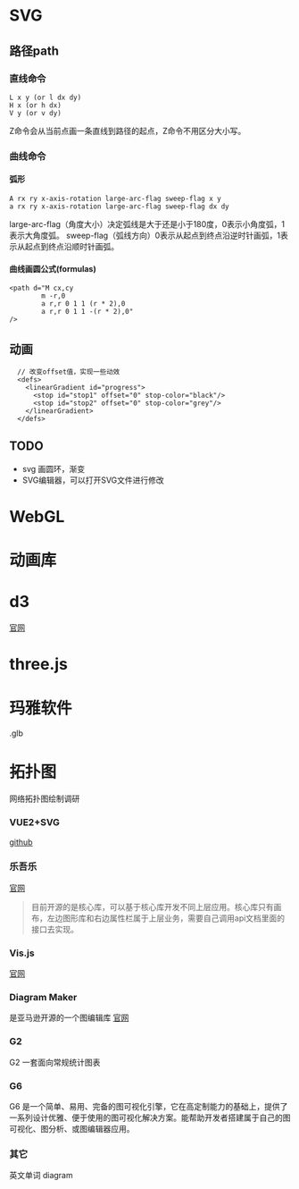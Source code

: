 

# SVG

## 路径path
### 直线命令
```
L x y (or l dx dy)
H x (or h dx)
V y (or v dy)
```
Z命令会从当前点画一条直线到路径的起点，Z命令不用区分大小写。
### 曲线命令
#### 弧形
```
A rx ry x-axis-rotation large-arc-flag sweep-flag x y
a rx ry x-axis-rotation large-arc-flag sweep-flag dx dy
```
large-arc-flag（角度大小）决定弧线是大于还是小于180度，0表示小角度弧，1表示大角度弧。
sweep-flag（弧线方向）0表示从起点到终点沿逆时针画弧，1表示从起点到终点沿顺时针画弧。
#### 曲线画圆公式(formulas)
```
<path d="M cx,cy
        m -r,0
        a r,r 0 1 1 (r * 2),0
        a r,r 0 1 1 -(r * 2),0"
/>
```

## 动画
```
  // 改变offset值，实现一些动效
  <defs>
    <linearGradient id="progress">
      <stop id="stop1" offset="0" stop-color="black"/>
      <stop id="stop2" offset="0" stop-color="grey"/>
    </linearGradient>
  </defs>
```

## TODO
- svg 画圆环，渐变
- SVG编辑器，可以打开SVG文件进行修改

# WebGL

# 动画库

# d3
[官网](https://d3js.org/)

# three.js 
# 玛雅软件
.glb 

# 拓扑图

网络拓扑图绘制调研

### VUE2+SVG
[github](https://github.com/Mirror198829/vue-topo)


### 乐吾乐
[官网](http://topology.le5le.com/)

> 目前开源的是核心库，可以基于核心库开发不同上层应用。核心库只有画布，左边图形库和右边属性栏属于上层业务，需要自己调用api文档里面的接口去实现。

### Vis.js
[官网](https://visjs.org/)

### Diagram Maker
是亚马逊开源的一个图编辑库
[官网](https://awslabs.github.io/diagram-maker/)

### G2
G2 一套面向常规统计图表

### G6
G6 是一个简单、易用、完备的图可视化引擎，它在高定制能力的基础上，提供了一系列设计优雅、便于使用的图可视化解决方案。能帮助开发者搭建属于自己的图可视化、图分析、或图编辑器应用。

### 其它
英文单词 diagram
